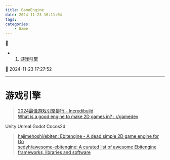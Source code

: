 ```yaml
---
title: GameEngine
date: 2024-11-23 16:11:04
tags: 
categories: 
    - Game
---
```


💠

- 1. [游戏引擎](#游戏引擎)

💠 2024-11-23 17:27:52
****************************************
# 游戏引擎
> [2024最佳游戏引擎排行 - Incredibuild](https://www.incredibuild.cn/blog/top-gaming-engines-you-should-consider)  
> [What is a good engine to make 2D games in? : r/gamedev](https://www.reddit.com/r/gamedev/comments/rrg0z4/what_is_a_good_engine_to_make_2d_games_in/)  

Unity Unreal Godot Cocos2d 

> [hajimehoshi/ebiten: Ebitengine - A dead simple 2D game engine for Go](https://github.com/hajimehoshi/ebiten)  
> [sedyh/awesome-ebitengine: A curated list of awesome Ebitengine frameworks, libraries and software](https://github.com/sedyh/awesome-ebitengine)  
